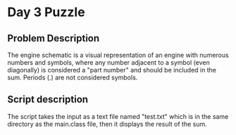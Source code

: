 # Day 3 Puzzle

## Problem Description

The engine schematic is a visual representation of an engine with numerous numbers and symbols, where any number adjacent to a symbol (even diagonally) is considered a "part number" and should be included in the sum. Periods (.) are not considered symbols.


## Script description

The script takes the input as a text file named "test.txt" which is in the same directory as the main.class file, then it displays the result of the sum.

